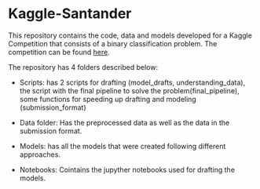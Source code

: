 # Kaggle-Santander
This repository contains the code, data and models developed for a Kaggle Competition that consists of a binary classification problem. The competition can be found [here](https://www.kaggle.com/c/santander-customer-transaction-prediction).

The repository has 4 folders described below:

 - Scripts: has 2 scripts for drafting (model_drafts, understanding_data), the script with the final pipeline to solve the problem(final_pipeline), some functions for speeding up drafting and modeling (submission_format)

- Data folder: Has the preprocessed data as well as the data in the submission format.
  
- Models: has all the models that were created following different approaches.
  
- Notebooks: Cointains the jupyther notebooks used for drafting the models. 

